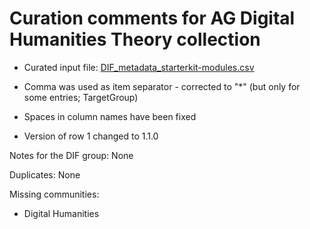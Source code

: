 # Curation comments for AG Digital Humanities Theory collection
- Curated input file: [DIF_metadata_starterkit-modules.csv](DIF_metadata_starterkit-modules.csv)

- Comma was used as item separator - corrected to "*" (but only for some entries; TargetGroup)
- Spaces in column names have been fixed
- Version of row 1 changed to 1.1.0

Notes for the DIF group: None

Duplicates: None

Missing communities:
- Digital Humanities
